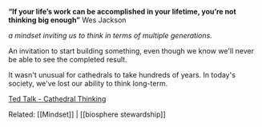 **“If your life’s work can be accomplished in your lifetime, you’re not thinking big enough”** Wes Jackson


*a mindset inviting us to think in terms of multiple generations.*

An invitation to start building something, even though we know we'll never be able to see the completed result.

It wasn't unusual for cathedrals to take hundreds of years. In today's society, we've lost our ability to think long-term.

[Ted Talk - Cathedral Thinking](https://www.youtube.com/watch?v=Riz1BMsPr6g)

Related: [[Mindset]] | [[biosphere stewardship]]